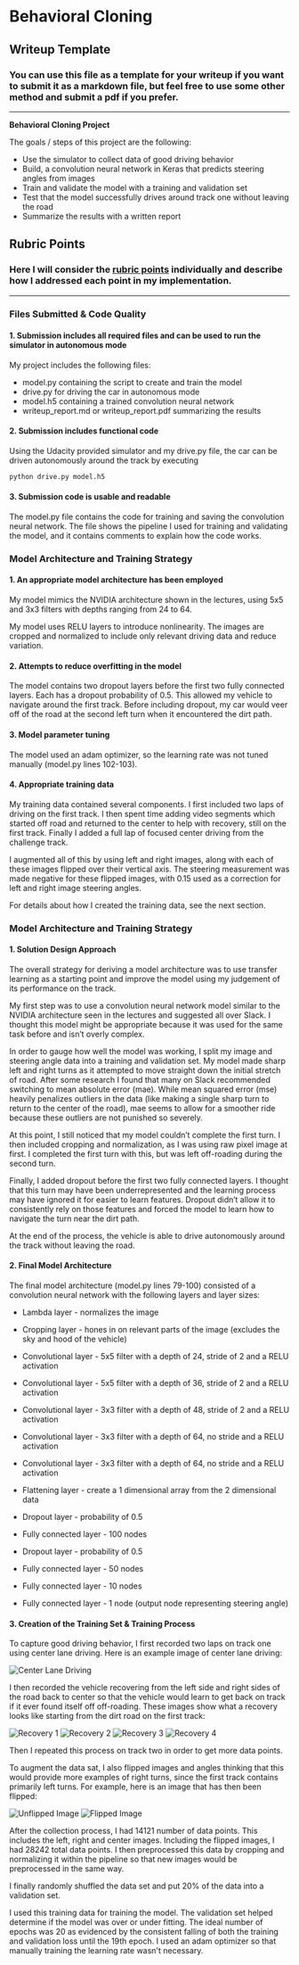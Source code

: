 # **Behavioral Cloning** 

## Writeup Template

### You can use this file as a template for your writeup if you want to submit it as a markdown file, but feel free to use some other method and submit a pdf if you prefer.

---

**Behavioral Cloning Project**

The goals / steps of this project are the following:
* Use the simulator to collect data of good driving behavior
* Build, a convolution neural network in Keras that predicts steering angles from images
* Train and validate the model with a training and validation set
* Test that the model successfully drives around track one without leaving the road
* Summarize the results with a written report


[//]: # (Image References)

[image1]: ./examples/placeholder.png "Model Visualization"
[image2]: ./examples/placeholder.png "Grayscaling"
[image3]: ./examples/placeholder_small.png "Recovery Image"
[image4]: ./examples/placeholder_small.png "Recovery Image"
[image5]: ./examples/placeholder_small.png "Recovery Image"
[image6]: ./examples/placeholder_small.png "Normal Image"
[image7]: ./examples/placeholder_small.png "Flipped Image"

## Rubric Points
### Here I will consider the [rubric points](https://review.udacity.com/#!/rubrics/432/view) individually and describe how I addressed each point in my implementation.  

---
### Files Submitted & Code Quality

#### 1. Submission includes all required files and can be used to run the simulator in autonomous mode

My project includes the following files:
* model.py containing the script to create and train the model
* drive.py for driving the car in autonomous mode
* model.h5 containing a trained convolution neural network 
* writeup_report.md or writeup_report.pdf summarizing the results

#### 2. Submission includes functional code
Using the Udacity provided simulator and my drive.py file, the car can be driven autonomously around the track by executing 
```sh
python drive.py model.h5
```

#### 3. Submission code is usable and readable

The model.py file contains the code for training and saving the convolution neural network. The file shows the pipeline I used for training and validating the model, and it contains comments to explain how the code works.

### Model Architecture and Training Strategy

#### 1. An appropriate model architecture has been employed

My model mimics the NVIDIA architecture shown in the lectures, using 5x5 and 3x3 filters with depths ranging from 24 to 64.

My model uses RELU layers to introduce nonlinearity. The images are cropped and normalized to include only relevant driving data and reduce variation.

#### 2. Attempts to reduce overfitting in the model

The model contains two dropout layers before the first two fully connected layers. Each has a dropout probability of 0.5. This allowed my vehicle to navigate around the first track. Before including dropout, my car would veer off of the road at the second left turn when it encountered the dirt path.

#### 3. Model parameter tuning

The model used an adam optimizer, so the learning rate was not tuned manually (model.py lines 102-103).

#### 4. Appropriate training data

My training data contained several components. I first included two laps of driving on the first track. I then spent time adding video segments which started off road and returned to the center to help with recovery, still on the first track. Finally I added a full lap of focused center driving from the challenge track. 

I augmented all of this by using left and right images, along with each of these images flipped over their vertical axis. The steering measurement was made negative for these flipped images, with 0.15 used as a correction for left and right image steering angles.  

For details about how I created the training data, see the next section. 

### Model Architecture and Training Strategy

#### 1. Solution Design Approach

The overall strategy for deriving a model architecture was to use transfer learning as a starting point and improve the model using my judgement of its performance on the track.

My first step was to use a convolution neural network model similar to the NVIDIA architecture seen in the lectures and suggested all over Slack. I thought this model might be appropriate because it was used for the same task before and isn’t overly complex.

In order to gauge how well the model was working, I split my image and steering angle data into a training and validation set. My model made sharp left and right turns as it attempted to move straight down the initial stretch of road. After some research I found that many on Slack recommended switching to mean absolute error (mae). While mean squared error (mse) heavily penalizes outliers in the data (like making a single sharp turn to return to the center of the road), mae seems to allow for a smoother ride because these outliers are not punished so severely. 

At this point, I still noticed that my model couldn’t complete the first turn. I then included cropping and normalization, as I was using raw pixel image at first. I completed the first turn with this, but was left off-roading during the second turn.

Finally, I added dropout before the first two fully connected layers. I thought that this turn may have been underrepresented and the learning process may have ignored it for easier to learn features. Dropout didn’t allow it to consistently rely on those features and forced the model to learn how to navigate the turn near the dirt path.

At the end of the process, the vehicle is able to drive autonomously around the track without leaving the road.

#### 2. Final Model Architecture

The final model architecture (model.py lines 79-100) consisted of a convolution neural network with the following layers and layer sizes:

* Lambda layer - normalizes the image
* Cropping layer - hones in on relevant parts of the image (excludes the sky and hood of the vehicle)

* Convolutional layer - 5x5 filter with a depth of 24, stride of 2 and a RELU activation
* Convolutional layer - 5x5 filter with a depth of 36, stride of 2 and a RELU activation
* Convolutional layer - 3x3 filter with a depth of 48, stride of 2 and a RELU activation
* Convolutional layer - 3x3 filter with a depth of 64, no stride and a RELU activation
* Convolutional layer - 3x3 filter with a depth of 64, no stride and a RELU activation

* Flattening layer - create a 1 dimensional array from the 2 dimensional data
* Dropout layer - probability of 0.5
* Fully connected layer - 100 nodes
* Dropout layer - probability of 0.5
* Fully connected layer - 50 nodes
* Fully connected layer - 10 nodes
* Fully connected layer - 1 node (output node representing steering angle)


#### 3. Creation of the Training Set & Training Process

To capture good driving behavior, I first recorded two laps on track one using center lane driving. Here is an example image of center lane driving:

![Center Lane Driving](./examples/center_2017_09_16_23_23_03_570.jpg)

I then recorded the vehicle recovering from the left side and right sides of the road back to center so that the vehicle would learn to get back on track if it ever found itself off off-roading. These images show what a recovery looks like starting from the dirt road on the first track:

![Recovery 1](./examples/center_2017_09_16_23_30_40_213.jpg)
![Recovery 2](./examples/center_2017_09_16_23_30_40_688.jpg)
![Recovery 3](./examples/center_2017_09_16_23_30_41_131.jpg)
![Recovery 4](./examples/center_2017_09_16_23_30_43_259.jpg)

Then I repeated this process on track two in order to get more data points.

To augment the data sat, I also flipped images and angles thinking that this would provide more examples of right turns, since the first track contains primarily left turns. For example, here is an image that has then been flipped:

![Unflipped Image](./examples/center_2017_09_18_21_23_40_324.jpg)
![Flipped Image](./examples/center_2017_09_18_21_23_40_324_flipped.jpg)

After the collection process, I had 14121 number of data points. This includes the left, right and center images. Including the flipped images, I had 28242 total data points. I then preprocessed this data by cropping and normalizing it within the pipeline so that new images would be preprocessed in the same way.


I finally randomly shuffled the data set and put 20% of the data into a validation set. 

I used this training data for training the model. The validation set helped determine if the model was over or under fitting. The ideal number of epochs was 20 as evidenced by the consistent falling of both the training and validation loss until the 19th epoch. I used an adam optimizer so that manually training the learning rate wasn't necessary.
